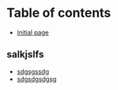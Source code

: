 # Table of contents

* [Initial page](README.md)

## salkjslfs

* [sdgsgssdg](salkjslfs/untitled.md)
* [sdgsdgsdgsg](salkjslfs/untitled-1.md)

